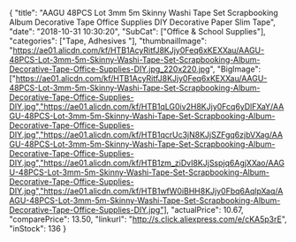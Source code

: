 {
	"title": "AAGU 48PCS Lot 3mm 5m Skinny Washi Tape Set Scrapbooking Album Decorative Tape Office Supplies DIY Decorative Paper Slim Tape",
	"date": "2018-10-31 10:30:20",
	"SubCat": ["Office & School Supplies"],
	"categories": ["Tape, Adhesives "],
	"thumbnailImage": "https://ae01.alicdn.com/kf/HTB1AcyRitfJ8KJjy0Feq6xKEXXau/AAGU-48PCS-Lot-3mm-5m-Skinny-Washi-Tape-Set-Scrapbooking-Album-Decorative-Tape-Office-Supplies-DIY.jpg_220x220.jpg",
	"BigImage": ["https://ae01.alicdn.com/kf/HTB1AcyRitfJ8KJjy0Feq6xKEXXau/AAGU-48PCS-Lot-3mm-5m-Skinny-Washi-Tape-Set-Scrapbooking-Album-Decorative-Tape-Office-Supplies-DIY.jpg","https://ae01.alicdn.com/kf/HTB1qLG0iv2H8KJjy0Fcq6yDlFXaY/AAGU-48PCS-Lot-3mm-5m-Skinny-Washi-Tape-Set-Scrapbooking-Album-Decorative-Tape-Office-Supplies-DIY.jpg","https://ae01.alicdn.com/kf/HTB1qcrUc3jN8KJjSZFgq6zjbVXag/AAGU-48PCS-Lot-3mm-5m-Skinny-Washi-Tape-Set-Scrapbooking-Album-Decorative-Tape-Office-Supplies-DIY.jpg","https://ae01.alicdn.com/kf/HTB1zm_ziDvI8KJjSspjq6AgjXXao/AAGU-48PCS-Lot-3mm-5m-Skinny-Washi-Tape-Set-Scrapbooking-Album-Decorative-Tape-Office-Supplies-DIY.jpg","https://ae01.alicdn.com/kf/HTB1wfW0iBHH8KJjy0Fbq6AqlpXaq/AAGU-48PCS-Lot-3mm-5m-Skinny-Washi-Tape-Set-Scrapbooking-Album-Decorative-Tape-Office-Supplies-DIY.jpg"],
	"actualPrice": 10.67,
	"comparePrice": 13.50,
	"linkurl": "http://s.click.aliexpress.com/e/cKA5p3rE",
	"inStock": 136
}
